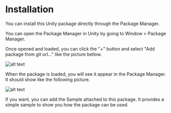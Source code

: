 # Installation

You can install this Unity package directly through the Package Manager.

You can open the Package Manager in Unity  by going to Window > Package Manager.

Once opened and loaded, you can click the "+" button and select "Add package from git url..." like the picture bellow.

![alt text](https://github.com/benjaminhate/Unity-SimpleMenuController/tree/main/Documentation~/Images/Package%20Manager%20-%20git%20installation.png "Install Package from git url")

When the package is loaded, you will see it appear in the Package Manager.
It should show like the following picture.

![alt text](https://github.com/benjaminhate/Unity-SimpleMenuController/tree/main/Documentation~/Images/Package%20Manager%20-%20SimpleMenuController%20package.png "Simple Menu Controller package")

If you want, you can add the Sample attached to this package.
It provides a simple sample to show you how the package can be used.